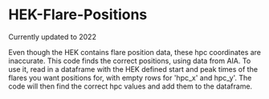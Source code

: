 # HEK-Flare-Positions

Currently updated to 2022

Even though the HEK contains flare position data, these hpc coordinates are inaccurate. This code finds the correct positions, using data from AIA. 
To use it, read in a dataframe with the HEK defined start and peak times of the flares you want positions for, with empty rows for 'hpc_x' and hpc_y'. The code will then find the correct hpc values and add them to the dataframe.
